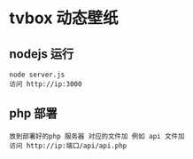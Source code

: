# tvbox 动态壁纸
## nodejs 运行
```
node server.js
访问 http://ip:3000 
```
## php 部署

```
放到部署好的php 服务器 对应的文件加 例如 api 文件加
访问 http://ip:端口/api/api.php
```